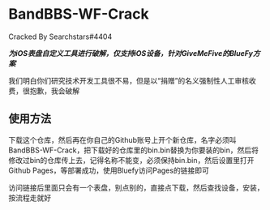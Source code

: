# BandBBS-WF-Crack

Cracked By Searchstars#4404

***为iOS表盘自定义工具进行破解，仅支持iOS设备，针对GiveMeFive的BlueFy方案***

我们明白你们研究技术开发工具很不易，但是以“捐赠”的名义强制性人工审核收费，很抱歉，我会破解

## 使用方法
下载这个仓库，然后再在你自己的Github账号上开个新仓库，名字必须叫BandBBS-WF-Crack，把下载好的仓库里的bin.bin替换为你要装的bin，然后将修改过bin的仓库传上去，记得名称不能变，必须保持bin.bin，然后设置里打开Github Pages，等部署成功，使用Bluefy访问Pages的链接即可

访问链接后里面只会有一个表盘，别点别的，直接点下载，然后查找设备，安装，按流程走就好
